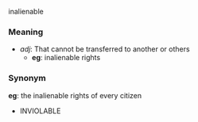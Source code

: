 inalienable
### Meaning
+ _adj_: That cannot be transferred to another or others
    + __eg__: inalienable rights

### Synonym

__eg__: the inalienable rights of every citizen

+ INVIOLABLE


